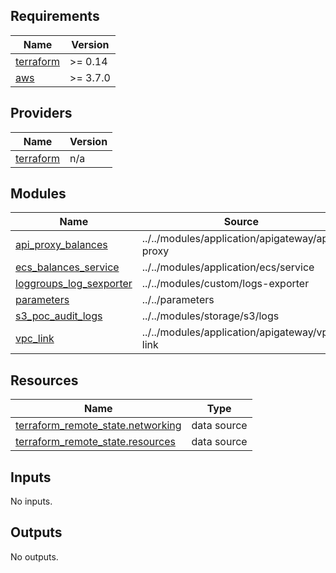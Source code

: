 <!-- BEGIN_TF_DOCS -->
## Requirements

| Name | Version |
|------|---------|
| <a name="requirement_terraform"></a> [terraform](#requirement\_terraform) | >= 0.14 |
| <a name="requirement_aws"></a> [aws](#requirement\_aws) | >= 3.7.0 |

## Providers

| Name | Version |
|------|---------|
| <a name="provider_terraform"></a> [terraform](#provider\_terraform) | n/a |

## Modules

| Name | Source | Version |
|------|--------|---------|
| <a name="module_api_proxy_balances"></a> [api\_proxy\_balances](#module\_api\_proxy\_balances) | ../../modules/application/apigateway/api-proxy |  |
| <a name="module_ecs_balances_service"></a> [ecs\_balances\_service](#module\_ecs\_balances\_service) | ../../modules/application/ecs/service |  |
| <a name="module_loggroups_log_sexporter"></a> [loggroups\_log\_sexporter](#module\_loggroups\_log\_sexporter) | ../../modules/custom/logs-exporter |  |
| <a name="module_parameters"></a> [parameters](#module\_parameters) | ../../parameters |  |
| <a name="module_s3_poc_audit_logs"></a> [s3\_poc\_audit\_logs](#module\_s3\_poc\_audit\_logs) | ../../modules/storage/s3/logs |  |
| <a name="module_vpc_link"></a> [vpc\_link](#module\_vpc\_link) | ../../modules/application/apigateway/vpc-link |  |

## Resources

| Name | Type |
|------|------|
| [terraform_remote_state.networking](https://registry.terraform.io/providers/hashicorp/terraform/latest/docs/data-sources/remote_state) | data source |
| [terraform_remote_state.resources](https://registry.terraform.io/providers/hashicorp/terraform/latest/docs/data-sources/remote_state) | data source |

## Inputs

No inputs.

## Outputs

No outputs.
<!-- END_TF_DOCS -->